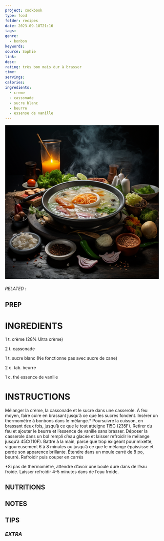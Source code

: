 ```yaml
---
project: cookbook
type: food
folder: recipes
date: 2023-09-18T21:16
tags: 
genre:
  - bonbon
keywords: 
source: Sophie
link: 
desc: 
rating: très bon mais dur à brasser
time: 
servings: 
calories: 
ingredients:
  - creme
  - cassonade
  - sucre blanc
  - beurre
  - essense de vanille
---
```


![IMAGE](_default.png)

###### *RELATED* : 


## PREP


# INGREDIENTS

1 t. crème (28% Ultra crème)

2 t. cassonade

1 t. sucre blanc (Ne fonctionne pas avec sucre de cane)

2 c. tab. beurre

1 c. thé essence de vanille



# INSTRUCTIONS

Mélanger la crème, la cassonade et le sucre dans une casserole. À feu moyen, faire cuire en brassant jusqu’à ce que les sucres fondent. Insérer un thermomètre à bonbons dans le mélange.* Poursuivre la cuisson, en brassant deux fois, jusqu’à ce que le tout atteigne 115C (235F). Retirer du feu et ajouter le beurre et l’essence de vanille sans brasser. Déposer la casserole dans un bol rempli d’eau glacée et laisser refroidir le mélange jusqu’à 45C(110F). Battre à la main, parce que trop exigeant pour mixette, vigoureusement 6 à 8 minutes ou jusqu’à ce que le mélange épaississe et perde son apparence brillante. Étendre dans un moule carré de 8 po, beurré. Refroidir puis couper en carrés

*Si pas de thermomètre, attendre d’avoir une boule dure dans de l’eau froide. Laisser refroidir 4-5 minutes dans de l’eau froide.


## NUTRITIONS



## NOTES



## TIPS



### *EXTRA*



